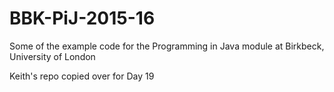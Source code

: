# BBK-PiJ-2015-16
Some of the example code for the Programming in Java module at Birkbeck, University of London


Keith's repo copied over for Day 19

